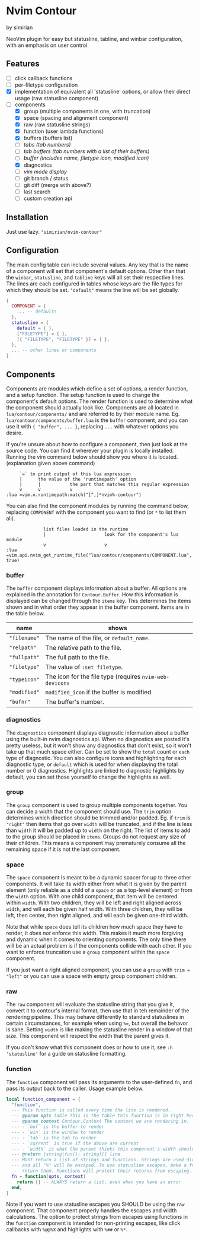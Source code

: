 # Nvim Contour

by simirian

NeoVim plugin for easy but statusline, tabline, and winbar configuration, with
an emphasis on user control.

## Features

- [ ] click callback functions
- [ ] per-filetype configuration
- [x] implementation of equivalent all 'statusline' options, or allow their
  direct usage (raw statusline component)
- [ ] components
    - [x] group (multiple components in one, with truncation)
    - [x] space (spacing and alignment component)
    - [x] raw (raw statusline strings)
    - [x] function (user lambda functions)
    - [x] buffers (buffers list)
    - [ ] _tabs (tab numbers)_
    - [ ] _tab buffers (tab numbers with a list of their buffers)_
    - [ ] _buffer (includes name, filetype icon, modified icon)_
    - [x] diagnostics
    - [ ] _vim mode display_
    - [ ] git branch / status
    - [ ] git diff (merge with above?)
    - [ ] last search
    - [ ] custom creation api

## Installation

Just use lazy. `"simirian/nvim-contour"`

## Configuration

The main config table can include several values. Any key that is the name of a
component will set that component's default options. Other than that the
`winbar`, `statusline`, and `tabline` keys will all set their respective lines.
The lines are each configured in tables whose keys are the file types for which
they should be set. `"default"` means the line will be set globally.

```lua
{
  COMPONENT = {
    ... -- defaults
  },
  statusline = {
    default = { },
    ["FILETYPE"] = { },
    [{ "FILETYPE", "FILETYPE" }] = { },
  },
  ... -- other lines or components
}
```

## Components

Components are modules which define a set of options, a render function, and a
setup function. The setup function is used to change the component's default
options. The render function is used to determine what the component should
actually look like. Components are all located in `lua/contour/components/` and
are referred to by their module name. Eg. `lua/contour/components/buffer.lua` is
the `buffer` component, and you can use it with `{ "buffer", ... }`, replacing
`...` with whatever options you desire.

If you're unsure about how to configure a component, then just look at the
source code. You can find it wherever your plugin is locally installed. Running
the vim command below should show you where it is located. (explanation given
above command)

         `=` to print output of this lua expression
         |      the value of the 'runtimepath' option
         |      |           the part that matches this regular expression
         v      v           v
    :lua =vim.o.runtimepath:match("[^,]*nvim%-contour")

You can also find the component modules by running the command below, replacing
`COMPONENT` with the component you want to find (or `*` to list them all).

                  list files loaded in the runtime
                  |                      look for the component's lua module
                  v                      v
    :lua =vim.api.nvim_get_runtime_file("lua/contour/components/COMPONENT.lua", true)

### buffer

The `buffer` component displays information about a buffer. All options are
explained in the annotation for `Contour.Buffer`. How this information is
displayed can be changed through the `items` key. This determines the items
shown and in what order they appear in the buffer component. Items are in the
table below.

| name         | shows                                                    |
| ------------ | -------------------------------------------------------- |
| `"filename"` | The name of the file, or `default_name`.                 |
| `"relpath"`  | The relative path to the file.                           |
| `"fullpath"` | The full path to the file.                               |
| `"filetype"` | The value of `:set filetype`.                            |
| `"typeicon"` | The icon for the file type (requires `nvim-web-devicons` |
| `"modified"` | `modified_icon` if the buffer is modified.               |
| `"bufnr"`    | The buffer's number.                                     |

### diagnostics

The `diagnostics` component displays diagnostic information about a buffer using
the built-in nvim diagnostics api. When no diagnostics are posted it's pretty
useless, but it won't show any diagnostics that don't exist, so it won't take up
that much space either. Can be set to show the `total` count or `each` type of
diagnostic. You can also configure icons and highlighting for each diagnostic
type, or `default` which is used for when displaying the total number or 0
diagnostics. Highlights are linked to diagnostic highlights by default, you can
set those yourself to change the highlights as well.

### group

The `group` component is used to group multiple components together. You can
decide a width that the component should use. The `trim` option determines which
direction should be trimmed and/or padded. Eg. if `trim` is `"right"` then items
that go over `width` will be truncated, and if the line is less than `width` it
will be padded up to `width` on the right. The list of items to add to the group
should be placed in `items`. Groups do not request any size of their children.
This means a component may prematurely consume all the remaining space if it is
not the last component.

### space

The `space` component is meant to be a dynamic spacer for up to three other
components. It will take its width either from what it is given by the parent
element (only reliable as a child of a `space` or as a top-level element) or
from the `width` option. With one child component, that item will be centered
within `width`. With two children, they will be left and right aligned across
`width`, and will each be given half width. With three children, they will be
left, then center, then right aligned, and will each be given one-third width.

Note that while `space` does tell its children how much space they have to
render, it *does not* enforce this width. This makes it much more forgiving and
dynamic when it comes to orienting components. The only time there will be an
actual problem is if the components collide with each other. If you want to
enforce truncation use a `group` component within the `space` component.

If you just want a right aligned component, you can use a `group` with `trim =
"left"` or you can use a space with empty group component children.

### raw

The `raw` component will evaluate the statusline string that you give it,
convert it to contour's internal format, then use that in teh remainder of the
rendering pipeline. This may behave differently to standard statuslines in
certain circumstances, for example when using `%=`, but overall the behavor is
sane. Setting `width` is like making the statusline render in a window of that
size. This component will respect the width that the parent gives it.

If you don't know what this component does or how to use it, see `:h
'statusline'` for a guide on statusline formatting.

### function

The `function` component will pass its arguments to the user-defined `fn`, and
pass its output back to the caller. Usage example below.

```lua
local function_component = {
  "function",
  --- This function is called every time the line is rendered.
  --- @param opts table This is the table this function is in right here.
  --- @param context Contour.Context The context we are rendering in.
  --- - `buf` is the buffer to render
  --- - `win` is the window to render
  --- - `tab` is the tab to render
  --- - `current` is true if the above are current
  --- - `width` is what the parent thinks this component's width should be
  --- @return (string|fun(): string)[] line
  --- MUST return a list of strings and functions. Strings are used directly,
  --- and all "%" will be escaped. To use statusline escapes, make a function
  --- return them. Functions will protect their returns from escaping.
  fn = function(opts, context)
    return {} -- ALWAYS return a list, even when you have an error
  end,
}
```

Note if you want to use statusline escapes you SHOULD be using the `raw`
component. That component properly handles the escapes and width calculations.
The option to protect strings from escapes using functions in the `function`
component is intended for non-printing escapes, like click callbacks with
`%@@%X` and highlights with `%##` or `%*`.
